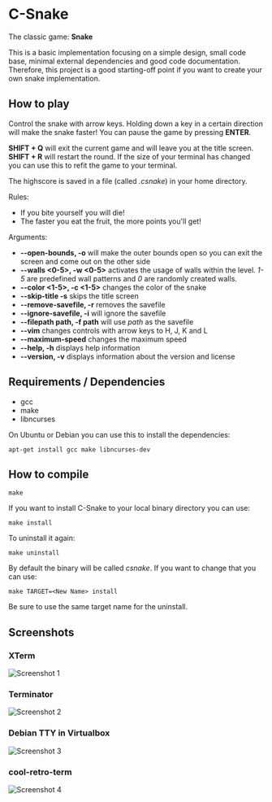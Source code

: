 # C-Snake

The classic game: **Snake**

This is a basic implementation focusing on a simple design, small code base, minimal external dependencies and good code documentation. Therefore, this project is a good starting-off point if you want to create your own snake implementation.

## How to play

Control the snake with arrow keys. Holding down a key in a certain direction will make the snake faster! You can pause the game by pressing **ENTER**. 

**SHIFT + Q** will exit the current game and will leave you at the title screen. **SHIFT + R** will restart the round. If the size of your terminal has changed you can use this to refit the game to your terminal.

The highscore is saved in a file (called *.csnake*) in your home directory.

Rules:
* If you bite yourself you will die!
* The faster you eat the fruit, the more points you'll get!

Arguments:
* **--open-bounds, -o** will make the outer bounds open so you can exit the screen and come out on the other side
* **--walls <0-5>, -w <0-5>** activates the usage of walls within the level. *1-5* are predefined wall patterns and *0* are randomly created walls.
* **--color <1-5>, -c <1-5>** changes the color of the snake
* **--skip-title -s** skips the title screen
* **--remove-savefile, -r** removes the savefile
* **--ignore-savefile, -i** will ignore the savefile
* **--filepath path, -f path** will use *path* as the savefile
* **--vim** changes controls with arrow keys to H, J, K and L
* **--maximum-speed** changes the maximum speed
* **--help, -h** displays help information
* **--version, -v** displays information about the version and license

## Requirements / Dependencies
* gcc
* make
* libncurses

On Ubuntu or Debian you can use this to install the dependencies:
```
apt-get install gcc make libncurses-dev
```

## How to compile

```
make
```

If you want to install C-Snake to your local binary directory you can use:
```
make install
```

To uninstall it again:
```
make uninstall
```

By default the binary will be called *csnake*. If you want to change that you can use:
```
make TARGET=<New Name> install
```
Be sure to use the same target name for the uninstall.

## Screenshots

### XTerm
![Screenshot 1](http://home.in.tum.de/~hagenloc/CSNAKE/screen1.png)
### Terminator
![Screenshot 2](http://home.in.tum.de/~hagenloc/CSNAKE/screen2.png)
### Debian TTY in Virtualbox
![Screenshot 3](http://home.in.tum.de/~hagenloc/CSNAKE/screen3.png)
### cool-retro-term
![Screenshot 4](http://home.in.tum.de/~hagenloc/CSNAKE/screen4.png)
